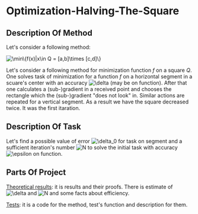 # Optimization-Halving-The-Square

## Description Of Method

Let's consider a following method:

<img src="https://tex.s2cms.ru/svg/%5Cmin%5C%7Bf(x)%7Cx%5Cin%20Q%20%3D%20%5Ba%2Cb%5D%5Ctimes%20%5Bc%2Cd%5D%5C%7D" alt="\min\{f(x)|x\in Q = [a,b]\times [c,d]\}" />

Let's consider a following method for minimization function *f* on a square *Q*. One solves task of minimization for a function *f* on a horizontal segment in a scuare's center with an accuracy <img src="https://tex.s2cms.ru/svg/%5Cdelta" alt="\delta" /> (may be on function). After that one calculates a (sub-)gradient in a received point and chooses the rectangle which the (sub-)gradient "does not look" in. Similar actions are repeated for a vertical segment. As a result we have the square decreased twice. It was the first itaration. 

## Description Of Task
Let's find a possible value of error <img src="https://tex.s2cms.ru/svg/%5Cdelta_0" alt="\delta_0" /> for task on segment and a sufficient iteration's number <img src="https://tex.s2cms.ru/svg/N" alt="N" /> to solve the initial task with accuracy <img src="https://tex.s2cms.ru/svg/%5Cepsilon" alt="\epsilon" /> on function.

## Parts Of Project

[Theoretical results](https://github.com/ASEDOS999/Optimization-Halving-The-Square/blob/master/One%20method.pdf): it is results and their proofs. There is estimate of <img src="https://tex.s2cms.ru/svg/%5Cdelta" alt="\delta" /> and <img src="https://tex.s2cms.ru/svg/N" alt="N" /> and some facts about efficiency.

[Tests](https://github.com/ASEDOS999/Optimization-Halving-The-Square/tree/master/Tests): it is a code for the method, test's function and description for them.
